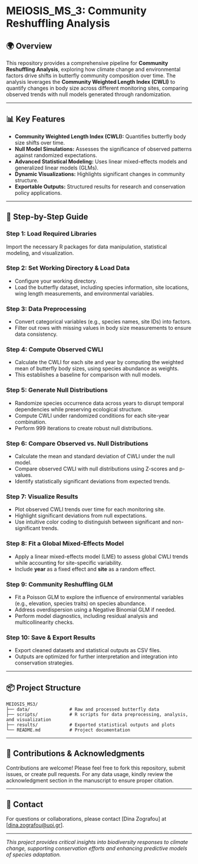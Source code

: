 
# MEIOSIS_MS_3: Community Reshuffling Analysis

## 🌍 **Overview**
This repository provides a comprehensive pipeline for **Community Reshuffling Analysis**, exploring how climate change and environmental factors drive shifts in butterfly community composition over time. The analysis leverages the **Community Weighted Length Index (CWLI)** to quantify changes in body size across different monitoring sites, comparing observed trends with null models generated through randomization.

---

## 📊 **Key Features**
- **Community Weighted Length Index (CWLI):** Quantifies butterfly body size shifts over time.
- **Null Model Simulations:** Assesses the significance of observed patterns against randomized expectations.
- **Advanced Statistical Modeling:** Uses linear mixed-effects models and generalized linear models (GLMs).
- **Dynamic Visualizations:** Highlights significant changes in community structure.
- **Exportable Outputs:** Structured results for research and conservation policy applications.

---

## 🚀 **Step-by-Step Guide**

### **Step 1: Load Required Libraries**
Import the necessary R packages for data manipulation, statistical modeling, and visualization.

### **Step 2: Set Working Directory & Load Data**
- Configure your working directory.
- Load the butterfly dataset, including species information, site locations, wing length measurements, and environmental variables.

### **Step 3: Data Preprocessing**
- Convert categorical variables (e.g., species names, site IDs) into factors.
- Filter out rows with missing values in body size measurements to ensure data consistency.

### **Step 4: Compute Observed CWLI**
- Calculate the CWLI for each site and year by computing the weighted mean of butterfly body sizes, using species abundance as weights.
- This establishes a baseline for comparison with null models.

### **Step 5: Generate Null Distributions**
- Randomize species occurrence data across years to disrupt temporal dependencies while preserving ecological structure.
- Compute CWLI under randomized conditions for each site-year combination.
- Perform 999 iterations to create robust null distributions.

### **Step 6: Compare Observed vs. Null Distributions**
- Calculate the mean and standard deviation of CWLI under the null model.
- Compare observed CWLI with null distributions using Z-scores and p-values.
- Identify statistically significant deviations from expected trends.

### **Step 7: Visualize Results**
- Plot observed CWLI trends over time for each monitoring site.
- Highlight significant deviations from null expectations.
- Use intuitive color coding to distinguish between significant and non-significant trends.

### **Step 8: Fit a Global Mixed-Effects Model**
- Apply a linear mixed-effects model (LME) to assess global CWLI trends while accounting for site-specific variability.
- Include **year** as a fixed effect and **site** as a random effect.

### **Step 9: Community Reshuffling GLM**
- Fit a Poisson GLM to explore the influence of environmental variables (e.g., elevation, species traits) on species abundance.
- Address overdispersion using a Negative Binomial GLM if needed.
- Perform model diagnostics, including residual analysis and multicollinearity checks.

### **Step 10: Save & Export Results**
- Export cleaned datasets and statistical outputs as CSV files.
- Outputs are optimized for further interpretation and integration into conservation strategies.

---

## 📦 **Project Structure**
```
MEIOSIS_MS3/
├── data/               # Raw and processed butterfly data
├── scripts/            # R scripts for data preprocessing, analysis, and visualization
├── results/            # Exported statistical outputs and plots
└── README.md           # Project documentation
```

---

## 🤝 **Contributions & Acknowledgments**
Contributions are welcome! Please feel free to fork this repository, submit issues, or create pull requests. For any data usage, kindly review the acknowledgment section in the manuscript to ensure proper citation.

---

## 📢 **Contact**
For questions or collaborations, please contact [Dina Zografou] at [dina.zografou@uoi.gr].

---

*This project provides critical insights into biodiversity responses to climate change, supporting conservation efforts and enhancing predictive models of species adaptation.*
